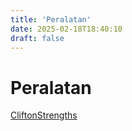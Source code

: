 ```yaml
---
title: 'Peralatan'
date: 2025-02-18T18:40:10
draft: false
---
```


# Peralatan

[CliftonStrengths](./cliftonstrengths/)
